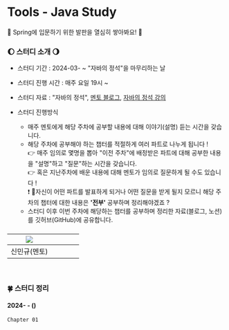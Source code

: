# Tools - Java Study
🐣 Spring에 입문하기 위한 발판을 열심히 쌓아봐요! 🐥

### 🌔 스터디 소개 🌖
* 스터디 기간 : 2024-03- ~ "자바의 정석"을 마무리하는 날

* 스터디 진행 시간 : 매주 요일 19시 ~

* 스터디 자료 : "자바의 정석", [멘토 블로그](https://ukym-tistory.tistory.com/category/%08Study/Study%20%3C%EC%9E%90%EB%B0%94%EC%9D%98%20%EC%A0%95%EC%84%9D%3E), [자바의 정석 강의](https://www.youtube.com/watch?v=oJlCC1DutbA&list=PLW2UjW795-f6xWA2_MUhEVgPauhGl3xIp)

* 스터디 진행방식
  * 매주 멘토에게 해당 주차에 공부할 내용에 대해 이야기(설명) 듣는 시간을 갖습니다.
  * 해당 주차에 공부해야 하는 챕터를 적절하게 여러 파트로 나누게 됩니다 ! <br>
  👉 매주 임의로 몇명을 뽑아 "이전 주차"에 배정받은 파트에 대해 공부한 내용을 "설명"하고 "질문"하는 시간을 갖습니다. <br>
  👉 혹은 지난주차에 배운 내용에 대해 멘토가 임의로 질문하게 될 수도 있습니다 ! <br>
  ❗ 자신이 어떤 파트를 발표하게 되거나 어떤 질문을 받게 될지 모르니 해당 주차의 챕터에 대한 내용은 **'전부'** 공부하며 정리해야겠죠 ? 
  * 스터디 이후 이번 주차에 해당하는 챕터를 공부하며 정리한 자료(블로그, 노션)를 깃허브(GitHub)에 공유합니다.

### 
| [<img src="https://github.com/UykM.png">](https://github.com/UykM) | | | | |
|:---:|:---:|:---:|:---:|:---:
신민규(멘토)| | | |

<br>

### 🍀 스터디 정리

#### 2024- - ()
```
Chapter 01
```
